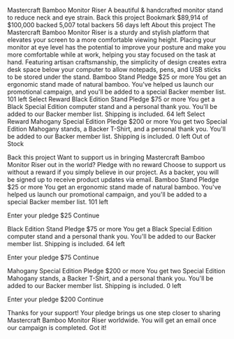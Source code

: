 Mastercraft Bamboo Monitor Riser A beautiful &
handcrafted monitor stand to reduce neck and eye strain. Back this project
Bookmark $89,914 of $100,000 backed 5,007 total backers 56 days left About
this project The Mastercraft Bamboo Monitor Riser is a sturdy and stylish
platform that elevates your screen to a more comfortable viewing height.
Placing your monitor at eye level has the potential to improve your posture
and make you more comfortable while at work, helping you stay focused on the
task at hand. Featuring artisan craftsmanship, the simplicity of design
creates extra desk space below your computer to allow notepads, pens, and
USB sticks to be stored under the stand. Bamboo Stand Pledge $25 or more You
get an ergonomic stand made of natural bamboo. You've helped us launch our
promotional campaign, and you'll be added to a special Backer member list.
101 left Select Reward Black Edition Stand Pledge $75 or more You get a
Black Special Edition computer stand and a personal thank you. You'll be
added to our Backer member list. Shipping is included. 64 left Select Reward
Mahogany Special Edition Pledge $200 or more You get two Special Edition
Mahogany stands, a Backer T-Shirt, and a personal thank you. You'll be added
to our Backer member list. Shipping is included. 0 left Out of Stock

<!-- Selection modal start -->

Back this project Want to support us in bringing Mastercraft Bamboo Monitor
Riser out in the world? Pledge with no reward Choose to support us without a
reward if you simply believe in our project. As a backer, you will be signed
up to receive product updates via email. Bamboo Stand Pledge $25 or more You
get an ergonomic stand made of natural bamboo. You've helped us launch our
promotional campaign, and you'll be added to a special Backer member list.
101 left

<!-- Selected pledge start -->
Enter your pledge $25 Continue
<!-- Selected pledge end -->

Black Edition Stand Pledge $75 or more You get a Black Special Edition
computer stand and a personal thank you. You'll be added to our Backer
member list. Shipping is included. 64 left

<!-- Selected pledge start -->
Enter your pledge $75 Continue
<!-- Selected pledge end -->

Mahogany Special Edition Pledge $200 or more You get two Special Edition
Mahogany stands, a Backer T-Shirt, and a personal thank you. You'll be added
to our Backer member list. Shipping is included. 0 left

<!-- Selected pledge  start -->
Enter your pledge $200 Continue
<!-- Selected pledge end -->

<!-- Selection modal end -->

<!-- Success modal start -->

Thanks for your support! Your pledge brings us one step closer to sharing
Mastercraft Bamboo Monitor Riser worldwide. You will get an email once our
campaign is completed. Got it!

<!-- Success modal end -->